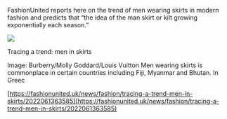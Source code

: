 FashionUnited reports here on the trend of men wearing skirts in modern fashion and predicts that “the idea of the man skirt or kilt growing exponentially each season.”

[](https://fashionunited.uk/news/fashion/tracing-a-trend-men-in-skirts/2022061363585 "Tracing a trend: men in skirts")

![](https://i0.wp.com/r.fashionunited.com/p_G03WOKNb2pGNZ8eO-bd3ZCrFf7drFKAvEnfipyYLQ/resize%3Afit%3A1200%3A630%3A0/gravity%3Ace/quality%3A70/aHR0cHM6Ly9mYXNoaW9udW5pdGVkLmNvbS9pbWcvdXBsb2FkLzIwMjIvMDUvMjgvbWVuLWluLXNraXJ0cy11N2xrbmI3ZS0yMDIyLTA1LTI4LmpwZWc.jpeg?ssl=1)

Tracing a trend: men in skirts

Image: Burberry/Molly Goddard/Louis Vuitton Men wearing skirts is commonplace in certain countries including Fiji, Myanmar and Bhutan. In Greec

[https://fashionunited.uk/news/fashion/tracing-a-trend-men-in-skirts/2022061363585](https://fashionunited.uk/news/fashion/tracing-a-trend-men-in-skirts/2022061363585)